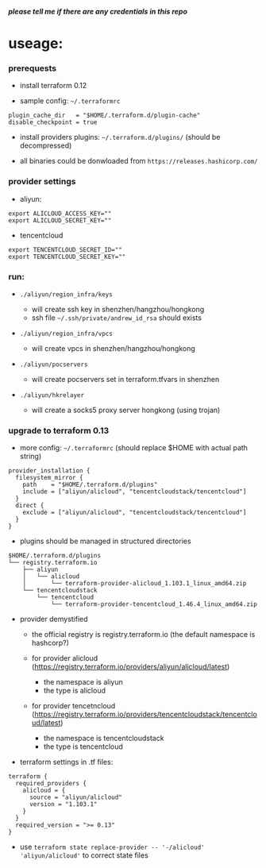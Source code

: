 ***please tell me if there are any credentials in this repo***

# useage:

### prerequests

* install terraform 0.12

* sample config: ```~/.terraformrc```

```
plugin_cache_dir   = "$HOME/.terraform.d/plugin-cache"
disable_checkpoint = true
```

* install providers plugins: ```~/.terraform.d/plugins/``` (should be decompressed)

* all binaries could be donwloaded from ```https://releases.hashicorp.com/```

### provider settings

* aliyun:

```
export ALICLOUD_ACCESS_KEY=""
export ALICLOUD_SECRET_KEY=""
```

* tencentcloud

```
export TENCENTCLOUD_SECRET_ID=""
export TENCENTCLOUD_SECRET_KEY=""
```

### run:

* ```./aliyun/region_infra/keys```
    * will create ssh key in shenzhen/hangzhou/hongkong
    * ssh file ```~/.ssh/private/andrew_id_rsa``` should exists

* ```./aliyun/region_infra/vpcs```
    * will create vpcs in shenzhen/hangzhou/hongkong

* ```./aliyun/pocservers```
    * will create pocservers set in terraform.tfvars in shenzhen

* ```./aliyun/hkrelayer```
    * will create a socks5 proxy server hongkong (using trojan)


### upgrade to terraform 0.13

* more config: ```~/.terraformrc``` (should replace $HOME with actual path string)

```
provider_installation {
  filesystem_mirror {
    path    = "$HOME/.terraform.d/plugins"
    include = ["aliyun/alicloud", "tencentcloudstack/tencentcloud"]
  }
  direct {
    exclude = ["aliyun/alicloud", "tencentcloudstack/tencentcloud"]
  }
}
```

* plugins should be managed in structured directories

```
$HOME/.terraform.d/plugins
└── registry.terraform.io
    ├── aliyun
    │   └── alicloud
    │       └── terraform-provider-alicloud_1.103.1_linux_amd64.zip
    └── tencentcloudstack
        └── tencentcloud
            └── terraform-provider-tencentcloud_1.46.4_linux_amd64.zip
```

* provider demystified
    * the official registry is registry.terraform.io (the default namespace is hashcorp?)
    * for provider alicloud (https://registry.terraform.io/providers/aliyun/alicloud/latest)
        * the namespace is aliyun
        * the type is alicloud

    * for provider tencetncloud (https://registry.terraform.io/providers/tencentcloudstack/tencentcloud/latest)
        * the namespace is tencentcloudstack
        * the type is tencentcloud

* terraform settings in .tf files:

```
terraform {
  required_providers {
    alicloud = {
      source = "aliyun/alicloud"
      version = "1.103.1"
    }
  }
  required_version = ">= 0.13"
}
```

* use ```terraform state replace-provider -- '-/alicloud' 'aliyun/alicloud'``` to correct state files
